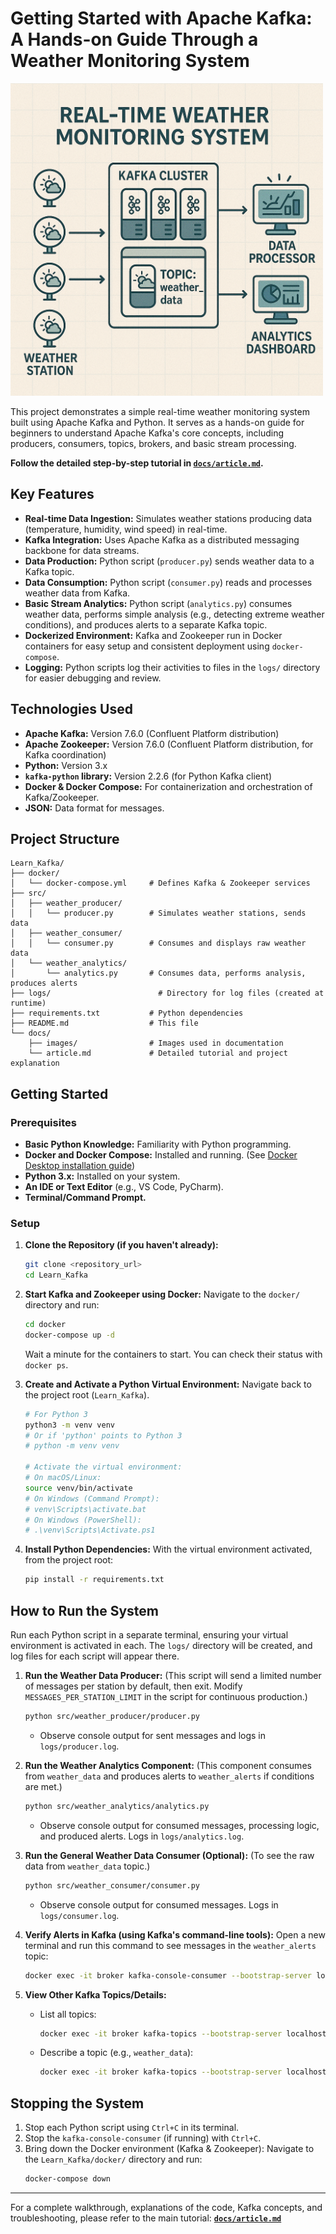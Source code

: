 # Getting Started with Apache Kafka: A Hands-on Guide Through a Weather Monitoring System

<img src="docs/images/weather-system-kafka-architecture.png" alt="Diagram of the Real-Time Weather Monitoring System: Weather Station icons send data to a Kafka Cluster, which contains a 'weather_data' topic. This data is then read by a Data Processor and an Analytics Dashboard." width="500">

This project demonstrates a simple real-time weather monitoring system built using Apache Kafka and Python. It serves as a hands-on guide for beginners to understand Apache Kafka's core concepts, including producers, consumers, topics, brokers, and basic stream processing.

**Follow the detailed step-by-step tutorial in [`docs/article.md`](docs/article.md).**

## Key Features

* **Real-time Data Ingestion:** Simulates weather stations producing data (temperature, humidity, wind speed) in real-time.
* **Kafka Integration:** Uses Apache Kafka as a distributed messaging backbone for data streams.
* **Data Production:** Python script (`producer.py`) sends weather data to a Kafka topic.
* **Data Consumption:** Python script (`consumer.py`) reads and processes weather data from Kafka.
* **Basic Stream Analytics:** Python script (`analytics.py`) consumes weather data, performs simple analysis (e.g., detecting extreme weather conditions), and produces alerts to a separate Kafka topic.
* **Dockerized Environment:** Kafka and Zookeeper run in Docker containers for easy setup and consistent deployment using `docker-compose`.
* **Logging:** Python scripts log their activities to files in the `logs/` directory for easier debugging and review.

## Technologies Used

* **Apache Kafka:** Version 7.6.0 (Confluent Platform distribution)
* **Apache Zookeeper:** Version 7.6.0 (Confluent Platform distribution, for Kafka coordination)
* **Python:** Version 3.x
* **`kafka-python` library:** Version 2.2.6 (for Python Kafka client)
* **Docker & Docker Compose:** For containerization and orchestration of Kafka/Zookeeper.
* **JSON:** Data format for messages.

## Project Structure

```
Learn_Kafka/
├── docker/
│   └── docker-compose.yml     # Defines Kafka & Zookeeper services
├── src/
│   ├── weather_producer/
│   │   └── producer.py        # Simulates weather stations, sends data
│   ├── weather_consumer/
│   │   └── consumer.py        # Consumes and displays raw weather data
│   └── weather_analytics/
│       └── analytics.py       # Consumes data, performs analysis, produces alerts
├── logs/                        # Directory for log files (created at runtime)
├── requirements.txt           # Python dependencies
├── README.md                  # This file
└── docs/
    ├── images/                # Images used in documentation
    └── article.md             # Detailed tutorial and project explanation
```

## Getting Started

### Prerequisites

* **Basic Python Knowledge:** Familiarity with Python programming.
* **Docker and Docker Compose:** Installed and running. (See [Docker Desktop installation guide](https://www.docker.com/products/docker-desktop/))
* **Python 3.x:** Installed on your system.
* **An IDE or Text Editor** (e.g., VS Code, PyCharm).
* **Terminal/Command Prompt.**

### Setup

1. **Clone the Repository (if you haven't already):**

   ```bash
   git clone <repository_url>
   cd Learn_Kafka
   ```
2. **Start Kafka and Zookeeper using Docker:**
   Navigate to the `docker/` directory and run:

   ```bash
   cd docker
   docker-compose up -d
   ```

   Wait a minute for the containers to start. You can check their status with `docker ps`.
3. **Create and Activate a Python Virtual Environment:**
   Navigate back to the project root (`Learn_Kafka`).

   ```bash
   # For Python 3
   python3 -m venv venv
   # Or if 'python' points to Python 3
   # python -m venv venv

   # Activate the virtual environment:
   # On macOS/Linux:
   source venv/bin/activate
   # On Windows (Command Prompt):
   # venv\Scripts\activate.bat
   # On Windows (PowerShell):
   # .\venv\Scripts\Activate.ps1
   ```
4. **Install Python Dependencies:**
   With the virtual environment activated, from the project root:

   ```bash
   pip install -r requirements.txt
   ```

## How to Run the System

Run each Python script in a separate terminal, ensuring your virtual environment is activated in each. The `logs/` directory will be created, and log files for each script will appear there.

1. **Run the Weather Data Producer:**
   (This script will send a limited number of messages per station by default, then exit. Modify `MESSAGES_PER_STATION_LIMIT` in the script for continuous production.)

   ```bash
   python src/weather_producer/producer.py
   ```

   * Observe console output for sent messages and logs in `logs/producer.log`.
2. **Run the Weather Analytics Component:**
   (This component consumes from `weather_data` and produces alerts to `weather_alerts` if conditions are met.)

   ```bash
   python src/weather_analytics/analytics.py
   ```

   * Observe console output for consumed messages, processing logic, and produced alerts. Logs in `logs/analytics.log`.
3. **Run the General Weather Data Consumer (Optional):**
   (To see the raw data from `weather_data` topic.)

   ```bash
   python src/weather_consumer/consumer.py
   ```

   * Observe console output for consumed messages. Logs in `logs/consumer.log`.
4. **Verify Alerts in Kafka (using Kafka's command-line tools):**
   Open a new terminal and run this command to see messages in the `weather_alerts` topic:

   ```bash
   docker exec -it broker kafka-console-consumer --bootstrap-server localhost:9092 --topic weather_alerts --from-beginning --property print.key=true --property key.deserializer=org.apache.kafka.common.serialization.StringDeserializer
   ```
5. **View Other Kafka Topics/Details:**

   * List all topics:
     ```bash
     docker exec -it broker kafka-topics --bootstrap-server localhost:9092 --list
     ```
   * Describe a topic (e.g., `weather_data`):
     ```bash
     docker exec -it broker kafka-topics --bootstrap-server localhost:9092 --describe --topic weather_data
     ```

## Stopping the System

1. Stop each Python script using `Ctrl+C` in its terminal.
2. Stop the `kafka-console-consumer` (if running) with `Ctrl+C`.
3. Bring down the Docker environment (Kafka & Zookeeper):
   Navigate to the `Learn_Kafka/docker/` directory and run:
   ```bash
   docker-compose down
   ```

---

For a complete walkthrough, explanations of the code, Kafka concepts, and troubleshooting, please refer to the main tutorial:
**[`docs/article.md`](docs/article.md)**
